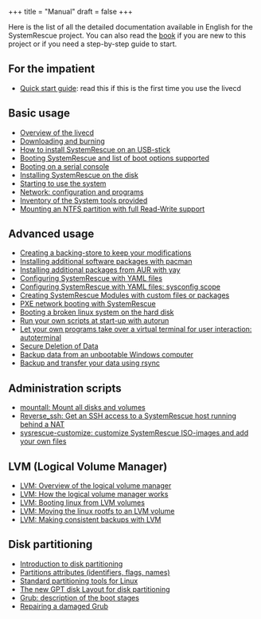 +++
title = "Manual"
draft = false
+++

Here is the list of all the detailed documentation available in English for the
SystemRescue project. You can also read the [book](/Books/) if you are new to this
project or if you need a step-by-step guide to start.

## For the impatient

* [Quick start guide](/Quick_start_guide/): read this if this is the first time you use the livecd

## Basic usage

* [Overview of the livecd](/manual/Overview/)
* [Downloading and burning](/manual/Downloading_and_burning/)
* [How to install SystemRescue on an USB-stick](/Installing-SystemRescue-on-a-USB-memory-stick/)
* [Booting SystemRescue and list of boot options supported](/manual/Booting_SystemRescue/)
* [Booting on a serial console](/manual/Booting_on_a_serial_console/)
* [Installing SystemRescue on the disk](/manual/Installing_SystemRescue_on_the_disk/)
* [Starting to use the system](/manual/Starting_to_use_the_system/)
* [Network: configuration and programs](/manual/Network_configuration_and_programs/)
* [Inventory of the System tools provided](/System-tools/)
* [Mounting an NTFS partition with full Read-Write support](/manual/Mounting_ntfs_filesystems/)

## Advanced usage

* [Creating a backing-store to keep your modifications](/manual/Creating_a_backing_store/)
* [Installing additional software packages with pacman](/manual/Installing_packages_with_pacman/)
* [Installing additional packages from AUR with yay](/manual/Installing_packages_from_AUR/)
* [Configuring SystemRescue with YAML files](/manual/Configuring_SystemRescue/)
* [Configuring SystemRescue with YAML files: sysconfig scope](/manual/Configuring_SystemRescue_sysconfig/)
* [Creating SystemRescue Modules with custom files or packages](/Modules/)
* [PXE network booting with SystemRescue](/manual/PXE_network_booting/)
* [Booting a broken linux system on the hard disk](/manual/Booting_a_broken_linux_system_on_the_hard_disk/)
* [Run your own scripts at start-up with autorun](/manual/Run_your_own_scripts_with_autorun/)
* [Let your own programs take over a virtual terminal for user interaction: autoterminal](/manual/autoterminal_scripts_on_virtual_terminal/)
* [Secure Deletion of Data](/manual/Secure_Deletion_of_Data/)
* [Backup data from an unbootable Windows computer](/manual/Backup_data_from_an_unbootable_windows_computer/)
* [Backup and transfer your data using rsync](/manual/Backup_and_transfer_your_data_using_rsync/)

## Administration scripts

* [mountall: Mount all disks and volumes](/scripts/mountall/)
* [Reverse_ssh: Get an SSH access to a SystemRescue host running behind a NAT](/scripts/reverse_ssh/)
* [sysrescue-customize: customize SystemRescue ISO-images and add your own files](/scripts/sysrescue-customize/)

## LVM (Logical Volume Manager)

* [LVM: Overview of the logical volume manager](/lvm-guide-en/Overview-of-the-logical-volume-manager/)
* [LVM: How the logical volume manager works](/lvm-guide-en/How-the-logical-volume-manager-works/)
* [LVM: Booting linux from LVM volumes](/lvm-guide-en/Booting-linux-from-LVM-volumes/)
* [LVM: Moving the linux rootfs to an LVM volume](/lvm-guide-en/Moving-the-linux-rootfs-to-an-LVM-volume/)
* [LVM: Making consistent backups with LVM](/lvm-guide-en/Making-consistent-backups-with-LVM/)

## Disk partitioning

* [Introduction to disk partitioning](/disk-partitioning/Introduction-to-disk-partitioning/)
* [Partitions attributes (identifiers, flags, names)](/disk-partitioning/Partitions-attributes/)
* [Standard partitioning tools for Linux](/disk-partitioning/Standard-partitioning-tools/)
* [The new GPT disk Layout for disk partitioning](/disk-partitioning/The-new-GPT-disk-layout/)
* [Grub: description of the boot stages](/disk-partitioning/Grub-boot-stages/)
* [Repairing a damaged Grub](/disk-partitioning/Repairing-a-damaged-Grub/)
